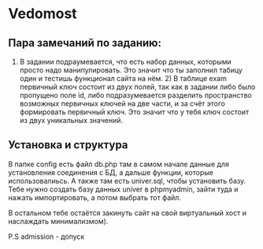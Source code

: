 # Vedomost
## Пара замечаний по заданию: 
1) В задании подраумевается, что есть набор данных, которыми просто надо манипулировать. Это значит что ты заполнил табицу один и тестишь функционал сайта на нём. 2) В таблице exam первичный ключ состоит из двух полей, так как в задании либо было пропущено поле id, либо подразумевается разделить пространство возможных первичных ключей на две части, и за счёт этого формировать первичный ключ. Это значит что у тебя ключ состоит из двух уникальных значений.

## Установка и структура
В папке config есть файл db.php там в самом начале данные для установления соединения с БД, а дальше функции, которые использовалиьсь. А также там есть univer.sql, чтобы установить базу. Тебе нужно создать базу данных univer в phpmyadmin, зайти туда и нажать импортировать, а потом выбрать тот файл.

В остальном тебе остаётся закинуть сайт на свой виртуальный хост и наслаждать минимализмом).

P.S admission - допуск

